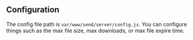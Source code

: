 ## Configuration

The config file path is `var/www/send/server/config.js`.
You can configure things such as the max file size, max downloads, or max file expire time.
